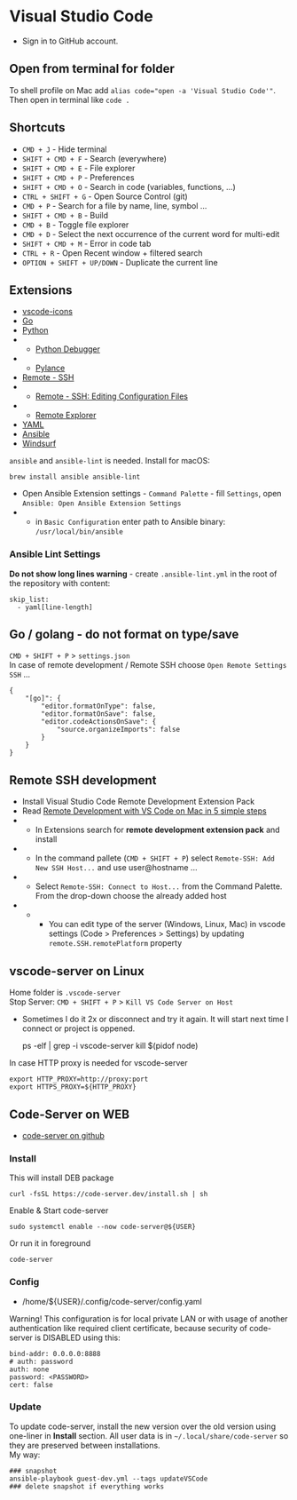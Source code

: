 # Visual Studio Code

 * Sign in to GitHub account.

## Open from terminal for folder

To shell profile on Mac add `alias code="open -a 'Visual Studio Code'"`.  
Then open in terminal like `code .`

## Shortcuts

* `CMD + J` - Hide terminal
* `SHIFT + CMD + F` - Search (everywhere)
* `SHIFT + CMD + E` - File explorer
* `SHIFT + CMD + P` - Preferences
* `SHIFT + CMD + O` - Search in code (variables, functions, ...)
* `CTRL + SHIFT + G` - Open Source Control (git)
* `CMD + P` - Search for a file by name, line, symbol ...
* `SHIFT + CMD + B` - Build
* `CMD + B` - Toggle file explorer
* `CMD + D` - Select the next occurrence of the current word for multi-edit
* `SHIFT + CMD + M` - Error in code tab
* `CTRL + R` - Open Recent window + filtered search
* `OPTION + SHIFT + UP/DOWN` - Duplicate the current line

## Extensions

* [vscode-icons](https://marketplace.visualstudio.com/items?itemName=vscode-icons-team.vscode-icons)
* [Go](https://marketplace.visualstudio.com/items?itemName=golang.go)
* [Python](https://marketplace.visualstudio.com/items?itemName=ms-python.python)
* * [Python Debugger](https://marketplace.visualstudio.com/items?itemName=ms-python.debugpy)
* * [Pylance](https://marketplace.visualstudio.com/items?itemName=ms-python.vscode-pylance)
* [Remote - SSH](https://marketplace.visualstudio.com/items?itemName=ms-vscode-remote.remote-ssh)
* * [Remote - SSH: Editing Configuration Files](https://marketplace.visualstudio.com/items?itemName=ms-vscode-remote.remote-ssh-edit)
* * [Remote Explorer](https://marketplace.visualstudio.com/items?itemName=ms-vscode.remote-explorer)
* [YAML](https://marketplace.visualstudio.com/items?itemName=redhat.vscode-yaml)
* [Ansible](https://marketplace.visualstudio.com/items?itemName=redhat.ansible)
* [Windsurf](https://marketplace.visualstudio.com/items?itemName=Codeium.codeium)

`ansible` and `ansible-lint` is needed.  Install for macOS:

    brew install ansible ansible-lint

* Open Ansible Extension settings - `Command Palette` - fill `Settings`, open `Ansible: Open Ansible Extension Settings`
* * in `Basic Configuration` enter path to Ansible binary: `/usr/local/bin/ansible`

### Ansible Lint Settings

**Do not show long lines warning** - create `.ansible-lint.yml` in the root of the repository with content:

    skip_list:
      - yaml[line-length]

## Go / golang - do not format on type/save

`CMD + SHIFT + P` > `settings.json`  
In case of remote development / Remote SSH choose `Open Remote Settings SSH` ...

    {
        "[go]": {
            "editor.formatOnType": false,
            "editor.formatOnSave": false,
            "editor.codeActionsOnSave": {
                "source.organizeImports": false
            }
        }
    }

## Remote SSH development

* Install Visual Studio Code Remote Development Extension Pack
* Read [Remote Development with VS Code on Mac in 5 simple steps](https://medium.com/macoclock/remote-development-with-vscode-on-mac-in-simple-5-steps-6ae100938d67)
* * In Extensions search for **remote development extension pack** and install
* * In the command pallete (`CMD + SHIFT + P`) select `Remote-SSH: Add New SSH Host...` and use user@hostname ...
* * Select `Remote-SSH: Connect to Host...` from the Command Palette. From the drop-down choose the already added host
* * * You can edit type of the server (Windows, Linux, Mac) in vscode settings (Code > Preferences > Settings) by updating `remote.SSH.remotePlatform` property

## vscode-server on Linux

Home folder is `.vscode-server`  
Stop Server: `CMD + SHIFT + P` > `Kill VS Code Server on Host`

* Sometimes I do it 2x or disconnect and try it again. It will start next time I connect or project is oppened.

    ps -elf | grep -i vscode-server
    kill $(pidof node)

In case HTTP proxy is needed for vscode-server

    export HTTP_PROXY=http://proxy:port
    export HTTPS_PROXY=${HTTP_PROXY}

## Code-Server on WEB

* [code-server on github](https://github.com/coder/code-server)

### Install

This will install DEB package

    curl -fsSL https://code-server.dev/install.sh | sh

Enable & Start code-server

    sudo systemctl enable --now code-server@${USER}

Or run it in foreground

    code-server

### Config

* /home/${USER}/.config/code-server/config.yaml

Warning! This configuration is for local private LAN or with usage of another authentication like required client certificate, because security of code-server is DISABLED using this:

    bind-addr: 0.0.0.0:8888
    # auth: password
    auth: none
    password: <PASSWORD>
    cert: false

### Update

To update code-server, install the new version over the old version using one-liner in **Install** section. All user data is in `~/.local/share/code-server` so they are preserved between installations.  
My way:

    ### snapshot
    ansible-playbook guest-dev.yml --tags updateVSCode
    ### delete snapshot if everything works
